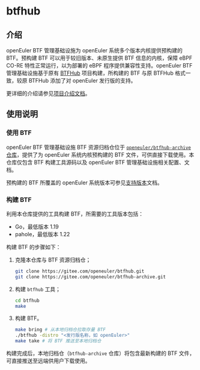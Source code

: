 # btfhub

## 介绍

openEuler BTF 管理基础设施为 openEuler 系统多个版本内核提供预构建的 BTF。预构建 BTF 可以用于较旧版本、未原生提供 BTF 信息的内核，保障 eBPF CO-RE 特性正常运行，以为部署的 eBPF 程序提供兼容性支持。openEuler BTF 管理基础设施基于原有 [BTFHub](https://github.com/aquasecurity/btfhub) 项目构建，所构建的 BTF 与原 BTFHub 格式一致，较原 BTFHub 添加了对 openEuler 发行版的支持。

更详细的介绍请参见[项目介绍文档](docs/project-introduction.md)。

## 使用说明

### 使用 BTF

openEuler BTF 管理基础设施 BTF 资源归档仓位于 [`openeuler/btfhub-archive` 仓库](https://gitee.com/openeuler/btfhub-archive)，提供了为 openEuler 系统内核预构建的 BTF 文件，可供直接下载使用。本仓库仅包含 BTF 构建工具源码以及 openEuler BTF 管理基础设施相关配置、文档。

预构建的 BTF 所覆盖的 openEuler 系统版本可参见[支持版本](docs/supported-versions.md)文档。

### 构建 BTF

利用本仓库提供的工具构建 BTF，所需要的工具版本包括：

- Go，最低版本 1.19
- pahole，最低版本 1.22

构建 BTF 的步骤如下：

1. 克隆本仓库与 BTF 资源归档仓；

   ```bash
   git clone https://gitee.com/openeuler/btfhub.git
   git clone https://gitee.com/openeuler/btfhub-archive.git
   ```

2. 构建 `btfhub` 工具；

   ```bash
   cd btfhub
   make
   ```

3. 构建 BTF。

   ```bash
   make bring # 从本地归档仓拉取存量 BTF
   ./btfhub -distro "<发行版名称，如 openEuler>"
   make take # 将 BTF 推送至本地归档仓
   ```

构建完成后，本地归档仓（`btfhub-archive` 仓库）将包含最新构建的 BTF 文件，可直接推送至远端供用户下载使用。

